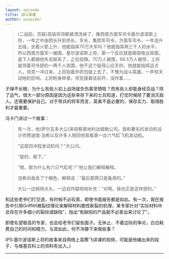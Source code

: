 ```yaml
---
layout: episode
title: 战斗英雄
author: uuspider
---
```


>(二战前，苏联)高级将领都被清洗掉了，像西南方面军司令基尔波诺斯上将，一年之中由团长升到师长，军长，集团军司令，方面军司令，一年连升五级，坐着火箭上升，他能指挥70万大军吗？他就指挥两三千人的水平，所以西南方面军一被围，基尔波诺斯上将，第一个反应就是砸毁电台突围，底下人都跟他失去联系了，之后投降。70万人被围，66.5万人被俘，上将就领着司令部的一两千人突围，他干这个挺得心应手的，他就能指挥这点人，坦克一冲过来，上将抱着炸药包就上去了，不愧为战斗英雄，一声惊天动地的巨响，上将粉身碎骨，坦克接着往前开，没炸着……

子弹不长眼，为什么有些人初上战场就负伤甚至牺牲？而有些人却能身经百战？除了运气，很大一部分原因是因为这些幸存下来的士兵知道，打仗时候除了要消灭敌人，还需要保护自己。对于带兵的将军而言，英勇不是必要的，保存实力、取得胜利才最重要。

冯卡门讲过一个故事：

>有一次，他(萨尔瓦多大公)来视察奥地利达姆勒公司。我和著名的发动机设计师费迪南·泡希以及许多人陪同他观看第一台六气缸飞机发动机。
>
>“这是四冲程发动机吗？”大公问。
>
>“是的，殿下。”
>
>“嗯，那为什么有六只气缸呢？”他让我们解释解释。
>
>泡希向我丢了个眼色，解释说：“最后那两只是备用的。”
>
>大公一边频频点头，一边自作聪明地补充：“对啊，我也正是这样想的。”

和这些老爷们打交道，有时候不必较真，即使书面报告都是如此。有一次，我在报告中引用Griffith微裂纹理论来解释材料脆性断裂的机理，某专家针对“实际材料中总存在许多细小的裂纹或缺陷”，指出“有缺陷的产品就不必拿出来讨论了”。

即使名望极高的专家，也会给老爷们留些面子。无休止、不着边际的争论，白白耗费自己的时间和精力，与其如此，何不冷静下来做些事？

(PS:基尔波诺斯上将的故事来自网络上袁腾飞讲课的视频，可能是他编出来的段子，与维基百科上的资料有出入。)

***
